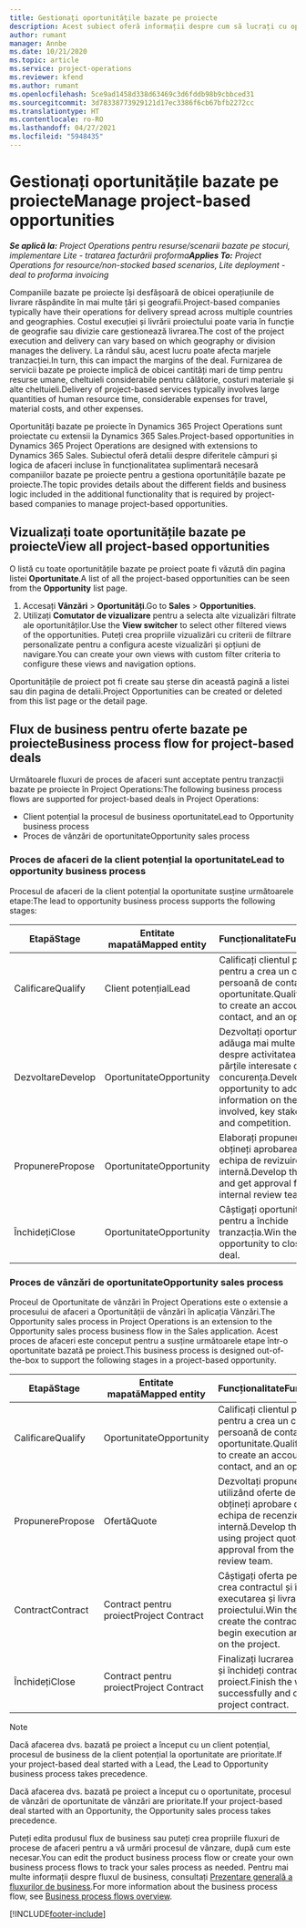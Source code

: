 ```yaml
---
title: Gestionați oportunitățile bazate pe proiecte
description: Acest subiect oferă informații despre cum să lucrați cu oportunități legate de proiecte.
author: rumant
manager: Annbe
ms.date: 10/21/2020
ms.topic: article
ms.service: project-operations
ms.reviewer: kfend
ms.author: rumant
ms.openlocfilehash: 5ce9ad1458d338d63469c3d6fddb98b9cbbced31
ms.sourcegitcommit: 3d78338773929121d17ec3386f6cb67bfb2272cc
ms.translationtype: HT
ms.contentlocale: ro-RO
ms.lasthandoff: 04/27/2021
ms.locfileid: "5948435"
---
```

# <a name="manage-project-based-opportunities"></a><span data-ttu-id="762d7-103">Gestionați oportunitățile bazate pe proiecte</span><span class="sxs-lookup"><span data-stu-id="762d7-103">Manage project-based opportunities</span></span>

<span data-ttu-id="762d7-104">_**Se aplică la:** Project Operations pentru resurse/scenarii bazate pe stocuri, implementare Lite - tratarea facturării proforma_</span><span class="sxs-lookup"><span data-stu-id="762d7-104">_**Applies To:** Project Operations for resource/non-stocked based scenarios, Lite deployment - deal to proforma invoicing_</span></span>

<span data-ttu-id="762d7-105">Companiile bazate pe proiecte își desfășoară de obicei operațiunile de livrare răspândite în mai multe țări și geografii.</span><span class="sxs-lookup"><span data-stu-id="762d7-105">Project-based companies typically have their operations for delivery spread across multiple countries and geographies.</span></span> <span data-ttu-id="762d7-106">Costul execuției și livrării proiectului poate varia în funcție de geografie sau divizie care gestionează livrarea.</span><span class="sxs-lookup"><span data-stu-id="762d7-106">The cost of the project execution and delivery can vary  based on which geography or division manages the delivery.</span></span> <span data-ttu-id="762d7-107">La rândul său, acest lucru poate afecta marjele tranzacției.</span><span class="sxs-lookup"><span data-stu-id="762d7-107">In turn, this can impact the margins of the deal.</span></span> <span data-ttu-id="762d7-108">Furnizarea de servicii bazate pe proiecte implică de obicei cantități mari de timp pentru resurse umane, cheltuieli considerabile pentru călătorie, costuri materiale și alte cheltuieli.</span><span class="sxs-lookup"><span data-stu-id="762d7-108">Delivery of project-based services typically involves large quantities of human resource time, considerable expenses for travel, material costs, and other expenses.</span></span>

<span data-ttu-id="762d7-109">Oportunități bazate pe proiecte în Dynamics 365 Project Operations sunt proiectate cu extensii la Dynamics 365 Sales.</span><span class="sxs-lookup"><span data-stu-id="762d7-109">Project-based opportunities in Dynamics 365 Project Operations are designed with extensions to Dynamics 365 Sales.</span></span> <span data-ttu-id="762d7-110">Subiectul oferă detalii despre diferitele câmpuri și logica de afaceri incluse în funcționalitatea suplimentară necesară companiilor bazate pe proiecte pentru a gestiona oportunitățile bazate pe proiecte.</span><span class="sxs-lookup"><span data-stu-id="762d7-110">The topic provides details about the different fields and business logic included in the additional functionality that is required by project-based companies to manage project-based opportunities.</span></span>

## <a name="view-all-project-based-opportunities"></a><span data-ttu-id="762d7-111">Vizualizați toate oportunitățile bazate pe proiecte</span><span class="sxs-lookup"><span data-stu-id="762d7-111">View all project-based opportunities</span></span>

<span data-ttu-id="762d7-112">O listă cu toate oportunitățile bazate pe proiect poate fi văzută din pagina listei **Oportunitate**.</span><span class="sxs-lookup"><span data-stu-id="762d7-112">A list of all the project-based opportunities can be seen from the **Opportunity** list page.</span></span> 

1. <span data-ttu-id="762d7-113">Accesați **Vânzări** > **Oportunități**.</span><span class="sxs-lookup"><span data-stu-id="762d7-113">Go to **Sales** > **Opportunities**.</span></span>
2. <span data-ttu-id="762d7-114">Utilizați **Comutator de vizualizare** pentru a selecta alte vizualizări filtrate ale oportunităților.</span><span class="sxs-lookup"><span data-stu-id="762d7-114">Use the **View switcher** to select other filtered views of the opportunities.</span></span> <span data-ttu-id="762d7-115">Puteți crea propriile vizualizări cu criterii de filtrare personalizate pentru a configura aceste vizualizări și opțiuni de navigare.</span><span class="sxs-lookup"><span data-stu-id="762d7-115">You can create your own views with custom filter criteria to configure these views and navigation options.</span></span>

<span data-ttu-id="762d7-116">Oportunitățile de proiect pot fi create sau șterse din această pagină a listei sau din pagina de detalii.</span><span class="sxs-lookup"><span data-stu-id="762d7-116">Project Opportunities can be created or deleted from this list page or the detail page.</span></span>

## <a name="business-process-flow-for-project-based-deals"></a><span data-ttu-id="762d7-117">Flux de business pentru oferte bazate pe proiecte</span><span class="sxs-lookup"><span data-stu-id="762d7-117">Business process flow for project-based deals</span></span>

<span data-ttu-id="762d7-118">Următoarele fluxuri de proces de afaceri sunt acceptate pentru tranzacții bazate pe proiecte în Project Operations:</span><span class="sxs-lookup"><span data-stu-id="762d7-118">The following business process flows are supported for project-based deals in Project Operations:</span></span>

- <span data-ttu-id="762d7-119">Client potențial la procesul de business oportunitate</span><span class="sxs-lookup"><span data-stu-id="762d7-119">Lead to Opportunity business process</span></span>
- <span data-ttu-id="762d7-120">Proces de vânzări de oportunitate</span><span class="sxs-lookup"><span data-stu-id="762d7-120">Opportunity sales process</span></span>

### <a name="lead-to-opportunity-business-process"></a><span data-ttu-id="762d7-121">Proces de afaceri de la client potențial la oportunitate</span><span class="sxs-lookup"><span data-stu-id="762d7-121">Lead to opportunity business process</span></span> 
<span data-ttu-id="762d7-122">Procesul de afaceri de la client potențial la oportunitate susține următoarele etape:</span><span class="sxs-lookup"><span data-stu-id="762d7-122">The lead to opportunity business process supports the following stages:</span></span>

| <span data-ttu-id="762d7-123">Etapă</span><span class="sxs-lookup"><span data-stu-id="762d7-123">Stage</span></span> | <span data-ttu-id="762d7-124">Entitate mapată</span><span class="sxs-lookup"><span data-stu-id="762d7-124">Mapped entity</span></span> | <span data-ttu-id="762d7-125">Funcționalitate</span><span class="sxs-lookup"><span data-stu-id="762d7-125">Functionality</span></span> |
| --- | --- | --- |
| <span data-ttu-id="762d7-126">Calificare</span><span class="sxs-lookup"><span data-stu-id="762d7-126">Qualify</span></span> | <span data-ttu-id="762d7-127">Client potențial</span><span class="sxs-lookup"><span data-stu-id="762d7-127">Lead</span></span> | <span data-ttu-id="762d7-128">Calificați clientul potențial pentru a crea un cont, o persoană de contact și o oportunitate.</span><span class="sxs-lookup"><span data-stu-id="762d7-128">Qualify the lead to create an account, contact, and an opportunity.</span></span> |
| <span data-ttu-id="762d7-129">Dezvoltare</span><span class="sxs-lookup"><span data-stu-id="762d7-129">Develop</span></span> | <span data-ttu-id="762d7-130">Oportunitate</span><span class="sxs-lookup"><span data-stu-id="762d7-130">Opportunity</span></span> | <span data-ttu-id="762d7-131">Dezvoltați oportunitatea de a adăuga mai multe informații despre activitatea implicată, părțile interesate cheie și concurența.</span><span class="sxs-lookup"><span data-stu-id="762d7-131">Develop the opportunity to add more information on the work involved, key stakeholders, and competition.</span></span> |
| <span data-ttu-id="762d7-132">Propunere</span><span class="sxs-lookup"><span data-stu-id="762d7-132">Propose</span></span> | <span data-ttu-id="762d7-133">Oportunitate</span><span class="sxs-lookup"><span data-stu-id="762d7-133">Opportunity</span></span> | <span data-ttu-id="762d7-134">Elaborați propunerea și obțineți aprobarea de la echipa de revizuire internă.</span><span class="sxs-lookup"><span data-stu-id="762d7-134">Develop the proposal and get approval from the internal review team.</span></span> |
| <span data-ttu-id="762d7-135">Închideți</span><span class="sxs-lookup"><span data-stu-id="762d7-135">Close</span></span> | <span data-ttu-id="762d7-136">Oportunitate</span><span class="sxs-lookup"><span data-stu-id="762d7-136">Opportunity</span></span> | <span data-ttu-id="762d7-137">Câștigați oportunitatea pentru a închide tranzacția.</span><span class="sxs-lookup"><span data-stu-id="762d7-137">Win the opportunity to close the deal.</span></span> |

### <a name="opportunity-sales-process"></a><span data-ttu-id="762d7-138">Proces de vânzări de oportunitate</span><span class="sxs-lookup"><span data-stu-id="762d7-138">Opportunity sales process</span></span>
<span data-ttu-id="762d7-139">Proceul de Oportunitate de vânzări în Project Operations este o extensie a procesului de afaceri a Oportunității de vânzări în aplicația Vânzări.</span><span class="sxs-lookup"><span data-stu-id="762d7-139">The Opportunity sales process in Project Operations is an extension to the Opportunity sales process business flow in the Sales application.</span></span> <span data-ttu-id="762d7-140">Acest proces de afaceri este conceput pentru a susține următoarele etape într-o oportunitate bazată pe proiect.</span><span class="sxs-lookup"><span data-stu-id="762d7-140">This business process is designed out-of-the-box to support the following stages in a project-based opportunity.</span></span>

| <span data-ttu-id="762d7-141">Etapă</span><span class="sxs-lookup"><span data-stu-id="762d7-141">Stage</span></span> | <span data-ttu-id="762d7-142">Entitate mapată</span><span class="sxs-lookup"><span data-stu-id="762d7-142">Mapped entity</span></span> | <span data-ttu-id="762d7-143">Funcționalitate</span><span class="sxs-lookup"><span data-stu-id="762d7-143">Functionality</span></span> |
| --- | --- | --- |
| <span data-ttu-id="762d7-144">Calificare</span><span class="sxs-lookup"><span data-stu-id="762d7-144">Qualify</span></span> | <span data-ttu-id="762d7-145">Oportunitate</span><span class="sxs-lookup"><span data-stu-id="762d7-145">Opportunity</span></span> | <span data-ttu-id="762d7-146">Calificați clientul potențial pentru a crea un cont, o persoană de contact și o oportunitate.</span><span class="sxs-lookup"><span data-stu-id="762d7-146">Qualify the lead to create an account, contact, and an opportunity.</span></span> |
| <span data-ttu-id="762d7-147">Propunere</span><span class="sxs-lookup"><span data-stu-id="762d7-147">Propose</span></span> | <span data-ttu-id="762d7-148">Ofertă</span><span class="sxs-lookup"><span data-stu-id="762d7-148">Quote</span></span> | <span data-ttu-id="762d7-149">Dezvoltați propunerea utilizând oferte de proiect și obțineți aprobare de la echipa de recenzie internă.</span><span class="sxs-lookup"><span data-stu-id="762d7-149">Develop the proposal using project quotes and get approval from the internal review team.</span></span> |
| <span data-ttu-id="762d7-150">Contract</span><span class="sxs-lookup"><span data-stu-id="762d7-150">Contract</span></span> | <span data-ttu-id="762d7-151">Contract pentru proiect</span><span class="sxs-lookup"><span data-stu-id="762d7-151">Project Contract</span></span> | <span data-ttu-id="762d7-152">Câștigați oferta pentru a crea contractul și începeți executarea și livrarea proiectului.</span><span class="sxs-lookup"><span data-stu-id="762d7-152">Win the quote to create the contract and begin execution and delivery on the project.</span></span> |
| <span data-ttu-id="762d7-153">Închideți</span><span class="sxs-lookup"><span data-stu-id="762d7-153">Close</span></span> | <span data-ttu-id="762d7-154">Contract pentru proiect</span><span class="sxs-lookup"><span data-stu-id="762d7-154">Project Contract</span></span> | <span data-ttu-id="762d7-155">Finalizați lucrarea cu succes și închideți contractul de proiect.</span><span class="sxs-lookup"><span data-stu-id="762d7-155">Finish the work successfully and close the project contract.</span></span> |

> [!NOTE]
> <span data-ttu-id="762d7-156">Dacă afacerea dvs. bazată pe proiect a început cu un client potențial, procesul de business de la client potențial la oportunitate are prioritate.</span><span class="sxs-lookup"><span data-stu-id="762d7-156">If your project-based deal started with a Lead, the Lead to Opportunity business process takes precedence.</span></span>
>
> <span data-ttu-id="762d7-157">Dacă afacerea dvs. bazată pe proiect a început cu o oportunitate, procesul de vânzări de oportunitate de vânzări are prioritate.</span><span class="sxs-lookup"><span data-stu-id="762d7-157">If your project-based deal started with an Opportunity, the Opportunity sales process takes precedence.</span></span>

<span data-ttu-id="762d7-158">Puteți edita produsul flux de business sau puteți crea propriile fluxuri de procese de afaceri pentru a vă urmări procesul de vânzare, după cum este necesar.</span><span class="sxs-lookup"><span data-stu-id="762d7-158">You can edit the product business process flow or create your own business process flows to track your sales process as needed.</span></span> <span data-ttu-id="762d7-159">Pentru mai multe informații despre fluxul de business, consultați [Prezentare generală a fluxurilor de business](/dynamics365/customerengagement/on-premises/customize/business-process-flows-overview).</span><span class="sxs-lookup"><span data-stu-id="762d7-159">For more information about the business process flow, see [Business process flows overview](/dynamics365/customerengagement/on-premises/customize/business-process-flows-overview).</span></span>


[!INCLUDE[footer-include](../includes/footer-banner.md)]